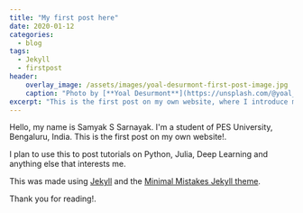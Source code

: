 ```yaml
---
title: "My first post here"
date: 2020-01-12
categories:
  - blog
tags:
  - Jekyll
  - firstpost
header:
    overlay_image: /assets/images/yoal-desurmont-first-post-image.jpg
    caption: "Photo by [**Yoal Desurmont**](https://unsplash.com/@yoal_des) on [Unsplash](https://unsplash.com/)"
excerpt: "This is the first post on my own website, where I introduce myself and this website."
---
```


Hello, my name is Samyak S Sarnayak. I'm a student of PES University, Bengaluru, India. This is the first post on my own website!.

I plan to use this to post tutorials on Python, Julia, Deep Learning and anything else that interests me.

This was made using [Jekyll](https://jekyllrb.com/) and the [Minimal Mistakes Jekyll theme](https://github.com/mmistakes/minimal-mistakes).

Thank you for reading!.

